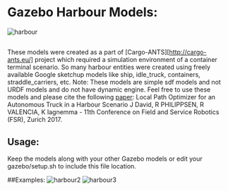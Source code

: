 # Gazebo Harbour Models:
![harbour](https://user-images.githubusercontent.com/2436747/30788495-c4d449d2-a151-11e7-81aa-798952552ec2.png)
##

These models were created as a part of [Cargo-ANTS][http://cargo-ants.eu/] project which required a simulation environment of a container terminal scenario.
So many harbour entities were created using freely available Google sketchup models like ship, idle_truck, containers, straddle_carriers, etc. Note: These models are simple sdf models and not URDF models and do not have dynamic engine.
Feel free to use these models and please cite the following [paper]:
Local Path Optimizer for an Autonomous Truck in a Harbour Scenario
J David, R PHILIPPSEN, R VALENCIA, K Iagnemma - 11th Conference on Field and Service Robotics (FSR), Zurich 2017.

[paper]: http://www.diva-portal.org/smash/get/diva2:1137701/FULLTEXT01.pdf 

## Usage:
Keep the models along with your other Gazebo models or edit your gazebo/setup.sh to include this file location.

##Examples:
![harbour2](https://user-images.githubusercontent.com/2436747/30788520-27a8c61e-a152-11e7-9bdc-4d8c0a7795d2.png)
![harbour3](https://user-images.githubusercontent.com/2436747/30788548-9b19fa50-a152-11e7-974b-2d4e5a5cbfe2.png)


